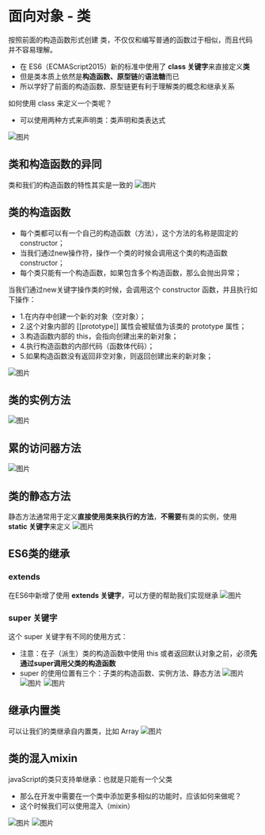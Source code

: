 # 面向对象 - 类
按照前面的构造函数形式创建 类，不仅仅和编写普通的函数过于相似，而且代码并不容易理解。
* 在 ES6（ECMAScript2015）新的标准中使用了 **class 关键字**来直接定义**类**
* 但是类本质上依然是**构造函数、原型链**的**语法糖**而已
* 所以学好了前面的构造函数、原型链更有利于理解类的概念和继承关系

如何使用 class 来定义一个类呢？
* 可以使用两种方式来声明类：类声明和类表达式

![图片](../.vuepress/public/images/class00.png)
## 类和构造函数的异同
类和我们的构造函数的特性其实是一致的
![图片](../.vuepress/public/images/class01.png)

## 类的构造函数
* 每个类都可以有一个自己的构造函数（方法），这个方法的名称是固定的constructor；
* 当我们通过new操作符，操作一个类的时候会调用这个类的构造函数constructor；
* 每个类只能有一个构造函数，如果包含多个构造函数，那么会抛出异常；

当我们通过new关键字操作类的时候，会调用这个 constructor 函数，并且执行如下操作：
* 1.在内存中创建一个新的对象（空对象）；
* 2.这个对象内部的 [[prototype]] 属性会被赋值为该类的 prototype 属性；
* 3.构造函数内部的 this，会指向创建出来的新对象；
* 4.执行构造函数的内部代码（函数体代码）；
* 5.如果构造函数没有返回非空对象，则返回创建出来的新对象；

![图片](../.vuepress/public/images/class03.png)
## 类的实例方法
![图片](../.vuepress/public/images/lei1.png)
## 累的访问器方法
![图片](../.vuepress/public/images/lei2.png)
## 类的静态方法
静态方法通常用于定义**直接使用类来执行的方法**，**不需要**有类的实例，使用 **static 关键字**来定义
![图片](../.vuepress/public/images/lei3.png)
## ES6类的继承 
### extends
在ES6中新增了使用 **extends 关键字**，可以方便的帮助我们实现继承
![图片](../.vuepress/public/images/extends55.png)
### super 关键字 
这个 super 关键字有不同的使用方式：
* 注意：在子（派生）类的构造函数中使用 this 或者返回默认对象之前，必须**先通过super调用父类的构造函数**
* super 的使用位置有三个：子类的构造函数、实例方法、静态方法
![图片](../.vuepress/public/images/super1.png)
![图片](../.vuepress/public/images/super2.png)
![图片](../.vuepress/public/images/super3.png)
## 继承内置类
可以让我们的类继承自内置类，比如 Array
![图片](../.vuepress/public/images/neizhilei.png)
## 类的混入mixin
javaScript的类只支持单继承：也就是只能有一个父类
* 那么在开发中需要在一个类中添加更多相似的功能时，应该如何来做呢？
* 这个时候我们可以使用混入（mixin）

![图片](../.vuepress/public/images/min1.png)
![图片](../.vuepress/public/images/min2.png)


